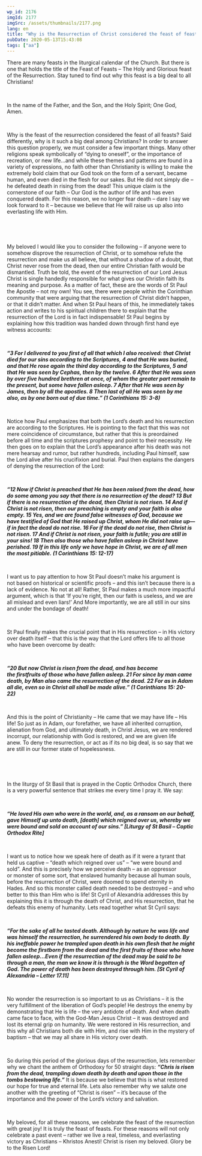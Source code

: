 ```yaml
---
wp_id: 2176
imgId: 2177
imgSrc: /assets/thumbnails/2177.png
lang: en
title: "Why is the Resurrection of Christ considered the feast of feasts? by Fr. Anthony Mourad"
pubDate: 2020-05-13T15:43:08
tags: ["aa"]
---
```

<!-- page: 6 -->

<p><span data-contrast="auto">There are many feasts in the liturgical calendar of the Church. But there is one that hold</span><span data-contrast="auto">s</span><span data-contrast="auto"> the title of the Feast of Feasts – The Holy and Glorious feast of the Resurrection. Stay tuned to find out why this feast is a big deal to all Christians! </span><span data-ccp-props="{&quot;201341983&quot;:0,&quot;335559739&quot;:200,&quot;335559740&quot;:276}"> </span></p>
<p>&nbsp;</p>
<p><span data-contrast="auto">In the name of the Father, and the Son, and the Holy Spirit; One God, Amen. </span><span data-ccp-props="{&quot;201341983&quot;:0,&quot;335559739&quot;:200,&quot;335559740&quot;:276}"> </span></p>
<p><span data-ccp-props="{&quot;201341983&quot;:0,&quot;335559739&quot;:200,&quot;335559740&quot;:276}"> </span></p>
<p><span data-contrast="auto">Why is the feast of the resurrection consider</span><span data-contrast="auto">ed</span><span data-contrast="auto"> the feast of all feasts? Said differently, why is it such a big deal among Christians</span><span data-contrast="auto">?</span><span data-contrast="auto"> In order to answer this question properly, we must consider a few important things. Many other religions speak symbolically of “dying to oneself”, or the importance of recreation, or new life…and while these themes </span><span data-contrast="auto">and patterns are found in a variety of expressions</span><span data-contrast="auto">,</span><span data-contrast="auto"> no faith other than Christianity is willing to make the extremely bold claim that our God took on the </span><span data-contrast="auto">form of a servant, became human, and even died in the flesh for our sakes. But He did not simply </span><span data-contrast="auto">die </span><span data-contrast="auto">– he defeated death in rising from the dead! This unique claim is the cornerstone of our faith – Our God is the author of life and has even conquered death. For this reason, we no longer fear death – dare I say we look forward to it – because we believe that He will raise us up also into everlasting life with Him. </span><span data-ccp-props="{&quot;201341983&quot;:0,&quot;335559739&quot;:200,&quot;335559740&quot;:276}"> </span></p>
<p><span data-ccp-props="{&quot;201341983&quot;:0,&quot;335559739&quot;:200,&quot;335559740&quot;:276}"> </span></p>
<p><span data-ccp-props="{&quot;201341983&quot;:0,&quot;335559739&quot;:200,&quot;335559740&quot;:276}"> </span></p>
<p><span data-contrast="auto">My beloved I would like you to consider the following – if anyone were to somehow disprove the resurrection of Christ, or to somehow refute the resurrection and make us all believe, that without a shadow of a doubt, that Christ never rose from the dead, then our entire Christian faith would be dismantled.</span><span data-contrast="auto"> Truth be told, the event of the resurrection of ou</span><span data-contrast="auto">r</span><span data-contrast="auto"> Lord Jesus Christ is single handedly responsible for what gives our Christin faith its meaning and purpose. As a matter of fact, these are the words of St Paul the Apostle – not my own! </span><span data-contrast="auto">You see, there were people within the Corinthian community that were arguing that the resurrection of Christ didn’t happen, or that it didn’t matter. And when St Paul hears of this, he immediately takes action and writes to his spiritual children there to explain that the resurrection of the Lord is in fact indispensable! </span><span data-contrast="auto">St Paul begins by explaining how this tradition was handed down through first hand eye witness accounts: </span><span data-ccp-props="{&quot;201341983&quot;:0,&quot;335559739&quot;:200,&quot;335559740&quot;:276}"> </span></p>
<p><span data-ccp-props="{&quot;201341983&quot;:0,&quot;335559739&quot;:200,&quot;335559740&quot;:276}"> </span></p>
<p><b><i><span data-contrast="auto">“3 For I delivered to you first of all that which I also received: that Christ died for our sins according to the Scriptures, 4 and that He was buried, and that He rose again the third day according to the Scriptures, 5 and that He was seen by Cephas, then by the twelve. 6 After that He was seen by over five hundred brethren at once, of whom the greater part remain to the present, but some have fallen asleep. 7 After that He was seen by James, then by all the apostles. 8 Then last of all He was seen by me also, as by one born out of due time.” (1 Corinthians 15: 3-8) </span></i></b><span data-ccp-props="{&quot;201341983&quot;:0,&quot;335559739&quot;:200,&quot;335559740&quot;:276}"> </span></p>
<p><span data-ccp-props="{&quot;201341983&quot;:0,&quot;335559739&quot;:200,&quot;335559740&quot;:276}"> </span></p>
<p><span data-contrast="auto">Notice how Paul emphasizes that both the Lord’s death and his resurrection are according to the Scriptures. He is pointing to the fact that this was not mere coincidence of circumsta</span><span data-contrast="auto">nce</span><span data-contrast="auto">, but rather </span><span data-contrast="auto">that this is </span><span data-contrast="auto">preordained before all time and the scriptures prophesy and point to their necessity. He then goes on to explain that the Lord’s appearance after his death was not mere hearsay and rumor, but rather hundreds, including Paul himself, saw the Lord alive after his crucifixion and burial. Paul then explains the dangers of denying the resurrection of the Lord: </span><span data-ccp-props="{&quot;201341983&quot;:0,&quot;335559739&quot;:200,&quot;335559740&quot;:276}"> </span></p>
<p><span data-ccp-props="{&quot;201341983&quot;:0,&quot;335559739&quot;:200,&quot;335559740&quot;:276}"> </span></p>
<p><b><i><span data-contrast="auto">“12 Now if Christ is preached that He has been raised from the dead, how do some among you say that there is no resurrection of the dead? 13 But if there is no resurrection of the dead, then Christ is not risen. 14 And if Christ is not risen, then our preaching is empty and your faith is also empty. 15 Yes, and we are found false witnesses of God, because we have testified of God that He raised up Christ, whom He did not raise up—if in fact the dead do not rise. 16 For if the dead do not rise, then Christ is not risen. 17 And if Christ is not risen, your faith is futile; you are still in your sins! 18 Then also those who have fallen asleep in Christ have perished. 19 If in this life only we have hope in Christ, we are of all men the most pitiable.</span></i></b><b><i><span data-contrast="auto"> (1 Corinthians 15: 12-17) </span></i></b><span data-ccp-props="{&quot;201341983&quot;:0,&quot;335559739&quot;:200,&quot;335559740&quot;:276}"> </span></p>
<p><span data-ccp-props="{&quot;201341983&quot;:0,&quot;335559739&quot;:200,&quot;335559740&quot;:276}"> </span></p>
<p><span data-contrast="auto">I want us to pay attention to</span><span data-contrast="auto"> how St Paul </span><span data-contrast="auto">doesn’t make his argument</span><span data-contrast="auto"> is not</span><span data-contrast="auto"> based on historical or scientific proofs – and this isn’t because there is a lack of evidence. No not at all! </span><span data-contrast="auto">Rather, St Paul makes a much more impactful argument, which is that </span><span data-contrast="auto">‘</span><span data-contrast="auto">If you’re right, then our faith is useless, and we are all mislead and even liars!</span><span data-contrast="auto">’</span><span data-contrast="auto"> And More importantly, we are all still in our sins and under the bondage of death! </span><span data-ccp-props="{&quot;201341983&quot;:0,&quot;335559739&quot;:200,&quot;335559740&quot;:276}"> </span></p>
<p><span data-ccp-props="{&quot;201341983&quot;:0,&quot;335559739&quot;:200,&quot;335559740&quot;:276}"> </span></p>
<p><span data-contrast="auto">St Paul finally makes the crucial point that in His resurrection – in His victory over death itself – that this is the way that the Lord offers life to all those who have been overcome by death: </span><span data-ccp-props="{&quot;201341983&quot;:0,&quot;335559739&quot;:200,&quot;335559740&quot;:276}"> </span></p>
<p><span data-ccp-props="{&quot;201341983&quot;:0,&quot;335559739&quot;:200,&quot;335559740&quot;:276}"> </span></p>
<p><b><i><span data-contrast="auto">“20 But now Christ is risen from the dead, and has become the firstfruits of those who have fallen asleep. 21 For since by man came death, by Man also came the resurrection of the dead. 22 For as in Adam all die, even so in Christ all shall be made alive.</span></i></b><b><i><span data-contrast="auto">” (1 Corinthians 15: 20-22) </span></i></b><span data-ccp-props="{&quot;201341983&quot;:0,&quot;335559739&quot;:200,&quot;335559740&quot;:276}"> </span></p>
<p><span data-ccp-props="{&quot;201341983&quot;:0,&quot;335559739&quot;:200,&quot;335559740&quot;:276}"> </span></p>
<p><span data-contrast="auto">And this is the point of Christianity – He came that we may have life – His life! So just as in Adam, our forefather, we have all inherited corruption, alienation from God, and ultimately death, in Christ Jesus, we are rendered incorrupt, our relationship with God is restored, and we are given life anew. </span><span data-contrast="auto">T</span><span data-contrast="auto">o deny the resurrection, or act as if its no big deal, is so say that we are still in our former state of hopelessness. </span><span data-ccp-props="{&quot;201341983&quot;:0,&quot;335559739&quot;:200,&quot;335559740&quot;:276}"> </span></p>
<p><span data-ccp-props="{&quot;201341983&quot;:0,&quot;335559739&quot;:200,&quot;335559740&quot;:276}"> </span></p>
<p>&nbsp;</p>
<p><span data-contrast="auto">In the liturgy of St Basil that is prayed in the Coptic Orthodox Church, there is a very powerful sentence that strikes me every time I </span><span data-contrast="auto">pray</span><span data-contrast="auto"> it. We say: </span><span data-ccp-props="{&quot;201341983&quot;:0,&quot;335559739&quot;:200,&quot;335559740&quot;:276}"> </span></p>
<p><span data-ccp-props="{&quot;201341983&quot;:0,&quot;335559739&quot;:200,&quot;335559740&quot;:276}"> </span></p>
<p><b><i><span data-contrast="auto">“He loved His own who were in the world, and, as a ransom on our behalf, gave Himself up unto death, [death] which reigned over us, whereby we were bound and sold on account of our sins.” [Liturgy of St Basil – Coptic Orthodox Rite]</span></i></b><span data-ccp-props="{&quot;201341983&quot;:0,&quot;335559739&quot;:200,&quot;335559740&quot;:276}"> </span></p>
<p><span data-ccp-props="{&quot;201341983&quot;:0,&quot;335559739&quot;:200,&quot;335559740&quot;:276}"> </span></p>
<p><span data-contrast="auto">I want us to notice how we speak </span><span data-contrast="auto">here</span><span data-contrast="auto"> of death as if it were a tyrant that held us captive – “death which reigned over us” – “we were bound and sold”. And this is precisely how we perceive death – as an oppressor or </span><span data-contrast="auto">monster</span><span data-contrast="auto"> of some sort, that enslaved humanity because all human souls, before the resurrection of Christ, were doomed to spend eternity in Hades.</span><span data-contrast="auto"> And so this monster called death needed to be destroyed – and who better to this than Him who is life! St Cyril of Alexandria addresses this by explaining this it is through the death of Christ, and His resurrection, that he defeats this enemy of humanity. Lets read together what St Cyril says: </span><span data-ccp-props="{&quot;201341983&quot;:0,&quot;335559739&quot;:200,&quot;335559740&quot;:276}"> </span></p>
<p><span data-ccp-props="{&quot;201341983&quot;:0,&quot;335559739&quot;:200,&quot;335559740&quot;:276}"> </span></p>
<p><b><i><span data-contrast="auto">“</span></i></b><b><i><span data-contrast="auto">For the sake of all he tasted death. Although by nature he was life and was himself the resurrection, he surrendered his own body to death. By his ineffable power he trampled upon death in his own flesh that he might become the firstborn from the dead and the first fruits of those who have fallen asleep…Even if the resurrection of the dead may be said to be through a man, the man we know it is through is the Word begotten of God. The power of death has been destroyed through him. </span></i></b><b><i><span data-contrast="auto">[St Cyril of Alexandria &#8211; Letter</span></i></b><b><i><span data-contrast="auto"> 17.11</span></i></b><b><i><span data-contrast="auto">]</span></i></b><span data-ccp-props="{&quot;201341983&quot;:0,&quot;335559739&quot;:200,&quot;335559740&quot;:276}"> </span></p>
<p><span data-ccp-props="{&quot;201341983&quot;:0,&quot;335559739&quot;:200,&quot;335559740&quot;:276}"> </span></p>
<p><span data-contrast="auto">No wonder the resurrection is so important to us as Christians – it is the very fulfillment of the liberation of God’s people! He destroys the enemy by demonstrating that He is life – the very antidote of death. And when death came face to face, with the God-Man Jesus Christ – it was destroyed and lost its eternal grip on humanity. We were restored in His resurrection, and this why all Christians both die with Him, and rise with Him in the mystery of baptism – that we may all share in His victory over death. </span><span data-ccp-props="{&quot;201341983&quot;:0,&quot;335559739&quot;:200,&quot;335559740&quot;:276}"> </span></p>
<p><span data-ccp-props="{&quot;201341983&quot;:0,&quot;335559739&quot;:200,&quot;335559740&quot;:276}"> </span></p>
<p><span data-contrast="auto">So during this period of the glorious days of the resurrection, lets remember why we chant the anthem of Orthodoxy for 50 straight days: </span><b><i><span data-contrast="auto">“Chris is risen from the dead, trampling down death by death and upon those in the tombs bestowing life.”</span></i></b><span data-contrast="auto"> It is because we believe that this is what restored our hope for true and eternal life. Lets also remember why we salute one another with the greeting of “Christ is risen” – it’s because of the importance and the power of the Lord’s victory and salvation. </span><span data-ccp-props="{&quot;201341983&quot;:0,&quot;335559739&quot;:200,&quot;335559740&quot;:276}"> </span></p>
<p><span data-ccp-props="{&quot;201341983&quot;:0,&quot;335559739&quot;:200,&quot;335559740&quot;:276}"> </span></p>
<p><span data-contrast="auto">My beloved, for all these reasons, we celebrate the feast of the resurrection with great joy! It is truly the feast of feasts</span><span data-contrast="auto">. For these reasons will not only celebrate a past event – rather we live a real, timeless, and everlasting victory as Christians – Khristos Anesti! Christ is risen my beloved. Glory be to the Risen Lord! </span><span data-ccp-props="{&quot;201341983&quot;:0,&quot;335559739&quot;:200,&quot;335559740&quot;:276}"> </span></p>
